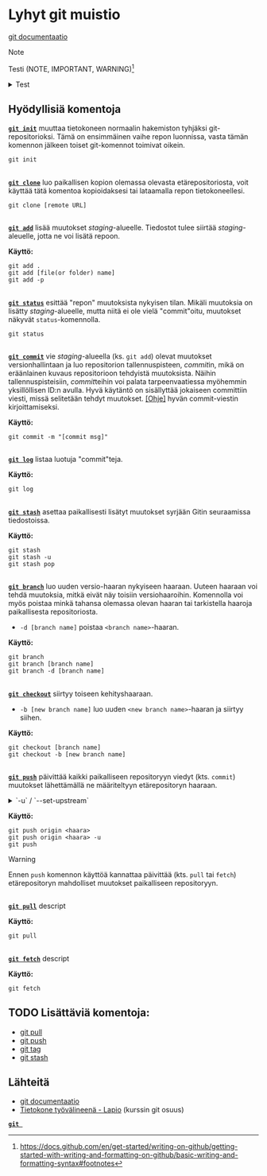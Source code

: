 # Lyhyt git muistio
[git documentaatio](https://git-scm.com/docs/)

> [!NOTE]
> Testi
> (NOTE, IMPORTANT, WARNING)[^1]

<details>
  <summary>Test</summary>
  Spoiler text
</details>


## Hyödyllisiä komentoja

**[`git init`](https://git-scm.com/docs/git-init)** muuttaa tietokoneen normaalin hakemiston tyhjäksi git-repositorioksi. Tämä on ensimmäinen vaihe repon luonnissa, vasta tämän komennon jälkeen toiset git-komennot toimivat oikein.

```
git init
```
##

**[`git clone`](https://git-scm.com/docs/git-clone)** luo paikallisen kopion olemassa olevasta etärepositoriosta, voit käyttää tätä komentoa kopioidaksesi tai lataamalla repon tietokoneellesi.

```
git clone [remote URL]
```
##

**[`git add`](https://git-scm.com/docs/git-add)** lisää muutokset *staging*-alueelle. Tiedostot tulee siirtää *staging*-aleuelle, jotta ne voi lisätä repoon.
  
**Käyttö:**
```
git add .
git add [file(or folder) name]
git add -p
```
##

**[`git status`](https://git-scm.com/docs/git-status)** esittää "repon" muutoksista nykyisen tilan. Mikäli muutoksia on lisätty *staging*-alueelle, mutta niitä ei ole vielä "commit"oitu, muutokset näkyvät `status`-komennolla. 

```
git status
```
##

**[`git commit`](https://git-scm.com/docs/git-commit)** vie *staging*-alueella (ks. `git add`) olevat muutokset versionhallintaan ja luo repositorion tallennuspisteen, *commit*in, mikä on eräänlainen kuvaus repositorioon tehdyistä muutoksista. Näihin tallennuspisteisiin, *commit*teihin voi palata tarpeenvaatiessa myöhemmin yksillöllisen ID:n avulla. Hyvä käytäntö on sisällyttää jokaiseen committiin viesti, missä selitetään tehdyt muutokset. [[Ohje]](https://github.com/erlang/otp/wiki/writing-good-commit-messages) hyvän commit-viestin kirjoittamiseksi.

**Käyttö:**
```
git commit -m "[commit msg]"
```
##

**[`git log`](https://git-scm.com/docs/git-log)** listaa luotuja "commit"teja.

**Käyttö:**
```
git log
```

##

**[`git stash`](https://git-scm.com/docs/stash)** asettaa paikallisesti lisätyt muutokset syrjään Gitin seuraamissa tiedostoissa.

**Käyttö:**
```
git stash
git stash -u
git stash pop
```

##

**[`git branch`](https://git-scm.com/docs/git-branch)** luo uuden versio-haaran nykyiseen haaraan. Uuteen haaraan voi tehdä muutoksia, mitkä eivät näy toisiin versiohaaroihin. Komennolla voi myös poistaa minkä tahansa olemassa olevan haaran tai tarkistella haaroja paikallisesta repositoriosta.

* `-d [branch name]` poistaa `<branch name>`-haaran.

**Käyttö:**
```
git branch
git branch [branch name]
git branch -d [branch name]
```
##

**[`git checkout`](https://git-scm.com/docs/git-checkout)** siirtyy toiseen kehityshaaraan.

* `-b [new branch name]` luo uuden `<new branch name>`-haaran ja siirtyy siihen.

**Käyttö:**
```
git checkout [branch name]
git checkout -b [new branch name]
```

##

**[`git push`](https://git-scm.com/docs/)** päivittää kaikki paikalliseen repositoryyn viedyt (kts. `commit`) muutokset lähettämällä ne määriteltyyn etärepositoryn haaraan. 

<details>
  <summary>`-u` / `--set-upstream`</summary>
  asettaa seurannan etähaaraan, mikä helpottaa jatkossa komennon käyttöä.
</details>

**Käyttö:**
```
git push origin <haara>
git push origin <haara> -u
git push
```

> [!WARNING]
> Ennen `push` komennon käyttöä kannattaa päivittää (kts. `pull` tai `fetch`) etärepositoryn mahdolliset muutokset paikalliseen repositoryyn.


##

**[`git pull`](https://git-scm.com/docs/)** descript

**Käyttö:**
```
git pull
```


##

**[`git fetch`](https://git-scm.com/docs/)** descript

**Käyttö:**
```
git fetch
```

## TODO Lisättäviä komentoja:
- [git pull](https://git-scm.com/docs/git-pull)
- [git push](https://git-scm.com/docs/git-push)
- [git tag]()
- [git stash]() 

## Lähteitä
- [git documentaatio](https://git-scm.com/docs/)
- [Tietokone työvälineenä - Lapio](https://tkt-lapio.github.io/git/) (kurssin git osuus)

<link https://dzone.com/articles/top-20-git-commands-with-examples>
<link https://vm.utu.fi/document/fi_pieni-git-opas.pdf>

 **[`git `]()**

[^1]: https://docs.github.com/en/get-started/writing-on-github/getting-started-with-writing-and-formatting-on-github/basic-writing-and-formatting-syntax#footnotes
